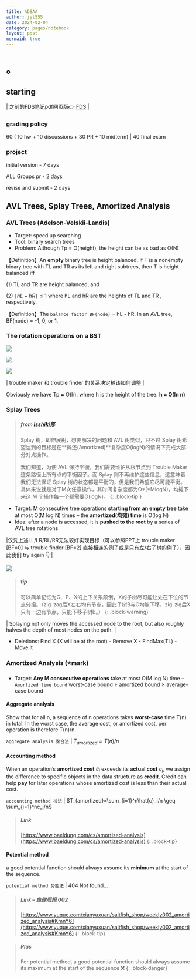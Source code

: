 ```yaml
---
title: ADSAA
author: jyt555
date: 2024-02-04
category: pages/notebook
layout: post
mermaid: true
---
```


# 。

## starting

| 之前的FDS笔记pdf网页版:point_right: [FDS](https://jyt555.github.io/zju_cs/FDS/) |

### grading policy

60 ( 10 hw + 10 discussions + 30 PR + 10 midterm) | 40 final exam

### project

initial version - 7 days

ALL Groups pr - 2 days

revise and submit - 2 days

## AVL Trees, Splay Trees, Amortized Analysis

### AVL Trees (Adelson-Velskii-Landis)

* Target: speed up searching
* Tool: binary search trees
* Problem: Although Tp = O(height), the height can be as bad as O(N)

【Definition】An **empty** binary tree is height balanced. If T is a nonempty binary tree with TL and TR as its left and right subtrees, then T is height balanced iff

  (1) TL and TR are height balanced, and

  (2) $\mid hL-hR\mid\le 1$ where hL and hR are the heights of TL and TR , respectively.

【Definition】The `balance factor BF(node)` = hL - hR. In an AVL tree, BF(node) = -1, 0, or 1.

### The rotation operations on a BST

![](../../assets/notebook/Snipaste_2024-02-26_10-41-35.png)

![](../../assets/notebook/Snipaste_2024-02-26_10-54-04.png)

![](../../assets/notebook/Snipaste_2024-02-26_11-14-20.png)

| trouble maker 和 trouble finder 的关系决定树该如何调整 |

Obviously we have Tp **=** O(h), where h is the height of the tree. **h = O(ln n)**

### Splay Trees

> ##### from [Isshiki修](https://note.isshikih.top/cour_note/D2CX_AdvancedDataStructure/)
>
> Splay 树，即伸展树，想要解决的问题和 AVL 树类似，只不过 Splay 树希望达到的目标是在**摊还(Amortized)**复杂度O(logN)的情况下完成大部分对点操作。
>
> 我们知道，为使 AVL 保持平衡，我们需要维护从根节点到 Trouble Maker 这条路径上所有点的平衡因子。而 Splay 则不再维护这些信息，这意味着我们无法保证 Splay 树的状态都是平衡的，但是我们希望它尽可能平衡。具体来说就是对于M次任意操作，其时间复杂度都为O*(*MlogN)，均摊下来这 M 个操作每一个都需要O(logN)。
{: .block-tip }

* Target: M consecutive tree operations **starting from an empty tree** take at most O(M log N) times – the **amortized(均摊) time** is O(log N)
* Idea: after a node is accessed, it is **pushed to the root** by a series of AVL tree rotations

|仅凭上述LL/LR/RL/RR无法较好实现目标（可以参照PPT上 trouble maker [BF=0] 与 trouble finder [BF=2] 直接相连的例子或是只有左/右子树的例子），因此我们 try again :point_down: |

![](../../assets/notebook/Snipaste_2024-02-26_11-44-14.png)

> ##### tip
> 
> 可以简单记忆为G、P、X的上下关系颠倒，X的子树尽可能让处在下位的节点分担。（zig-zag后X左右均有节点，因此子树B与C均能下移，zig-zig后X只有一边有节点，只能下移子树B。）
{: .block-warning}

| Splaying not only moves the accessed node to the root, but also roughly halves the depth of most nodes on the path. |

* Deletions: Find X (X will be at the root) - Remove X - FindMax(TL) - Move it

### Amortized Analysis (:star:mark)

* Target: **Any M consecutive operations** take at most O(M log N) time – `Amortized time bound`
  worst-case bound $\ge$ amortized bound $\ge$ average-case bound

#### Aggregate analysis

Show that for all n, a sequence of n operations takes **worst-case** time T(n) in total. In the worst case, the average cost, or amortized cost, per operation is therefore T(n)/n.

`aggregate analysis 聚合法` | $T_{amortized}=T(n)/n$​

#### Accounting method

When an operation’s **amortized cost** $\hat c_i$ exceeds its **actual cost** $c_i$, we assign the difference to specific objects in the data structure as **credit**. Credit can help **pay** for later operations whose amortized cost is less than their actual cost.

`accounting method 核法` | $T_{amortized}=\sum_{i=1}^n\hat{c}_i/n \geq \sum_{i=1}^nc_i/n$

> ##### Link
>
> [https://www.baeldung.com/cs/amortized-analysis](https://www.baeldung.com/cs/amortized-analysis)
> {: .block-tip}

#### Potential method

a good potential function should always assume its **minimum** at the start of the sequence.

`potential method 势能法` | 404 Not found…

> ##### Link – 鱼肆周报 002
> 
> [https://www.yuque.com/xianyuxuan/saltfish_shop/weekly002_amortized_analysis#KmnY6](https://www.yuque.com/xianyuxuan/saltfish_shop/weekly002_amortized_analysis#KmnY6)
{: .block-tip}


> ##### Plus
> 
> For potential method, a good potential function should always assume its maximum at the start of the sequence :x:
{: .block-danger}